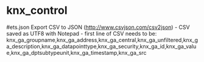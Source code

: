 # knx_control

#ets.json
Export CSV to JSON (http://www.csvjson.com/csv2json) - CSV saved as UTF8 with Notepad - first line of CSV needs to be:
knx_ga_groupname,knx_ga_address,knx_ga_central,knx_ga_unfiltered,knx_ga_description,knx_ga_datapointtype,knx_ga_security,knx_ga_id,knx_ga_value,knx_ga_dptsubtypeunit,knx_ga_timestamp,knx_ga_src
